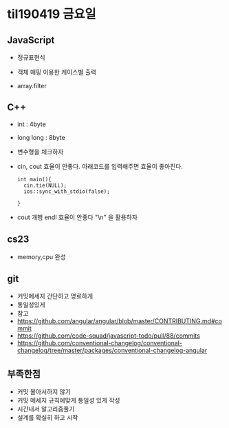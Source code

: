 # til190419 금요일



## JavaScript

- 정규표현식

- 객체 매핑 이용한 케이스별 출력

- array.filter 

  


## C++

- int : 4byte

- long long : 8byte 

- 변수형을 체크하자

- cin, cout 효율이 안좋다. 아래코드를 입력해주면 효율이 좋아진다.

  ```
  int main(){
  	cin.tie(NULL);
  	ios::sync_with_stdio(false);    
  	
  }
  ```

- cout 개행 endl 효율이 안좋다 "\n" 을 활용하자



## cs23

- memory,cpu 완성



## git

- 커밋메세지 간단하고 명료하게
- 통일성있게
- 참고
- <https://github.com/angular/angular/blob/master/CONTRIBUTING.md#commit>
- <https://github.com/code-squad/javascript-todo/pull/88/commits>
- <https://github.com/conventional-changelog/conventional-changelog/tree/master/packages/conventional-changelog-angular>



## 부족한점

- 커밋 몰아서하지 않기
- 커밋 메세지 규칙에맞게 통일성 있게 작성
- 시간내서 알고리즘풀기
- 설계를 확실히 하고 시작
